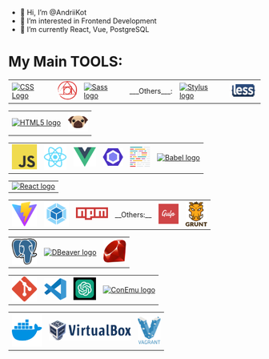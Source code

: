 - 👋 Hi, I’m @AndriiKot
- 👀 I’m interested in Frontend Development
- 🌱 I’m currently React, Vue, PostgreSQL

<!---
AndriiKot/AndriiKot is a ✨ special ✨ repository because its `README.md` (this file) appears on your GitHub profile.
You can click the Preview link to take a look at your changes.
--->

# My Main TOOLS:

<div>
  <div class="CSS">
    <table>
      <tr>
        <td>
          <a href="https://www.w3.org/Style/CSS/" target="_blank">
            <img
              src="https://upload.wikimedia.org/wikipedia/commons/3/3d/CSS.3.svg"
              alt="CSS Logo"
              width="50"
              height="50"
            />
          </a>
        </td>     
        <td>
          <a href="https://postcss.org/docs/" target="_blank">
            <img
              src="https://github.com/AndriiKot/PROJECTS/blob/main/assets/postcss.svg"
              alt="PostCSS logo"
              width="40"
            />
          </a>
        </td>
        <td>
          <a href="https://sass-lang.com/documentation/" target="_blank">
            <img
              src="https://camo.githubusercontent.com/da79029ef5a44898077dfc91f19f8dff0546d76082556d5f22a4e209d8e5d90b/68747470733a2f2f7261776769742e636f6d2f736173732f736173732d736974652f6d61696e2f736f757263652f6173736574732f696d672f6c6f676f732f6c6f676f2e737667"
              alt="Sass logo"
              width="40"
              height="40"
            />
          </a>
        </td>
        <td>
          <span>___Others___: </span>
        </td>
        <td>
          <a href="https://stylus-lang.com/" target="_blank">
            <img
              src="https://stylus-lang.com/logo.svg"
              alt="Stylus logo"
              width="40"
              height="50"
            />
          </a>
        </td>
        <td>
          <a href="https://lesscss.org/" target="_blanl">
            <img
              src="https://github.com/AndriiKot/PROJECTS/blob/main/assets/less.svg"
              alt="Less logo"
              height="25"
            />
          </a>
        </td>
      </tr>
    </table>
  </div>
  <div class="HTML">
    <table>
      <tr>
        <td>
          <a href="https://html.spec.whatwg.org/" target="_blank">
            <img
              src="https://upload.wikimedia.org/wikipedia/commons/6/61/HTML5_logo_and_wordmark.svg"
              alt="HTML5 logo"
              width="50"
              height="50"
            />
          </a>
        </td>
        <td>
          <a href="https://pugjs.org/api/getting-started.html" target="_blank">
            <img
              src="https://github.com/AndriiKot/PROJECTS/blob/main/assets/pug.svg"
              alt="Pug logo"
              width="40"
            />
          </a>
        </td>
      </tr>
    </table>
  </div>
  <div class="JS">
    <table>
      <tr>
        <td>
          <a
            href="https://ecma-international.org/publications-and-standards/standards/"
            target="_blank"
          >
            <img
              src="https://github.com/voodootikigod/logo.js/blob/master/js.png"
              alt="JS logo"
              width="50"
              height="50"
            />
          </a>
        </td>
        <td>
          <a href="https://react.dev/" target="_blank">
            <img
              src="https://github.com/AndriiKot/PROJECTS/blob/main/assets/react-2.svg"
              alt="React logo"
              width="45"
            />
          </a>
        </td>
        <td>
          <a href="https://vuejs.org/" target="_blank">
            <img
              src="https://github.com/AndriiKot/PROJECTS/blob/main/assets/vue-9.svg"
              alt="Vue logo"
              width="45"
            />
          </a>
        </td>
        <td>
          <a href="https://eslint.org/docs/latest/" target="_blank">
            <img
              src="https://github.com/AndriiKot/PROJECTS/blob/main/assets/eslint-1.svg"
              alt="Eslint logo"
              width="40"
            />
          </a>
        </td>
        <td>
          <a href="https://prettier.io/" target="_blank">
            <img
              src="https://github.com/AndriiKot/PROJECTS/blob/main/assets/prettier-2.svg"
              alt="Prettier logo"
              width="40"
            />
          </a>
        </td>
        <td>
          <a href="https://babeljs.io/">
           <img
             src="https://github.com/AndriiKot/___Icons__and__Links___/blob/main/icons/babel-10.svg"
             alt="Babel logo"
             width="100"
             height="50"
            />
         </a>
        </td>
      </tr>
    </table>
  </div>
  <div class="React">
    <table>
      <tr>
        <td>
          <a href="https://react.dev/">
            <img
              src="https://github.com/AndriiKot/___Icons__and__Links___/blob/main/icons/react-2.svg"
                      alt="React logo" width="50">
          </a>
        </td>
      </tr>
    </table>
  </div>
  <div class="Module Bandler">
    <table>
      <tr>
        <td>
          <a href="https://vitejs.dev/" target="_blank">
            <img
              src="https://github.com/AndriiKot/PROJECTS/blob/main/assets/vitejs.svg"
              alt="Vite logo"
              width="50"
            />
          </a>
        </td>
        <td>
          <a href="https://webpack.js.org/" target="_blank">
            <img
              src="https://github.com/AndriiKot/PROJECTS/blob/main/assets/webpack-icon.svg"
              alt="Webpack logo"
              width="50"
            />
          </a>
        </td>
        <td>
          <a href="https://docs.npmjs.com/" target="_blank">
            <img
              src="https://github.com/AndriiKot/PROJECTS/blob/main/assets/npm.svg"
              alt="Npm logo"
              height="25"
            />
          </a>
        </td>
        <td>
          <span>__Others:__</span>
        </td>
        <td>
          <a href="https://gulpjs.com/" target="_blank">
            <img
              src="https://github.com/AndriiKot/PROJECTS/blob/main/assets/gulp-1.svg"
              alt="Gulp logo"
              height="40"
            />
          </a>
        </td>
        <td>
          <a href="https://gruntjs.com/getting-started" target="_blanl">
            <img
              src="https://github.com/AndriiKot/PROJECTS/blob/main/assets/grunt-1.svg"
              alt="Grunt logo"
              height="50"
            />
          </a>
        </td>
      </tr>
    </table>
  </div>
  <div class="BAKEND">
    <table>
      <tr>
        <td>
          <a href="https://www.postgresql.org/docs/" target="_blank">
            <img
              src="https://github.com/AndriiKot/PROJECTS/blob/main/assets/postgresql.svg"
              alt="PostreSQL logo"
              width="50"
            />
          </a>
        </td>
        <td>
          <a href="https://dbeaver.com/docs/dbeaver/" targer="_blanl">
            <img
              src="https://upload.wikimedia.org/wikipedia/commons/b/b5/DBeaver_logo.svg"
              alt="DBeaver logo"
              width="60"
            />
          </a>
        </td>
        <td>
          <a href="https://ruby-doc.org/" target="_blank">
            <img
              src="https://github.com/AndriiKot/PROJECTS/blob/main/assets/ruby.svg"
              alt="Ruby logo"
              width="45"
            />
          </a>
        </td>
      </tr>
    </table>
  </div>
  <div class="OTHER">
    <table>
      <tr>
        <td>
          <a href="https://www.git-scm.com/doc" target="_blank">
            <img
              src="https://github.com/AndriiKot/PROJECTS/blob/main/assets/git-icon.svg"
              alt="Git logo"
              width="50"
            />
          </a>
        </td>
        <td>
          <a href="https://code.visualstudio.com/docs" target="_blank">
            <img
              src="https://github.com/AndriiKot/PROJECTS/blob/main/assets/visual-studio-code-1.svg"
              alt="VsCode logo"
              width="45"
            />
          </a>
        </td>
        <td>
          <a href="https://chatgpt.com/auth/login" target="_blank">
            <img
              src="https://github.com/AndriiKot/PROJECTS/blob/main/assets/chatgpt-1.svg"
              alt="ChatGPT logo"
              width="45"
            />
          </a>
        </td>
        <td>
          <a
            href="https://conemu.github.io/blog/2023/07/24/Build-230724.html"
            target="_blank"
          >
            <img
              src="https://upload.wikimedia.org/wikipedia/commons/d/dc/ConEmu_icon.png"
              alt="ConEmu logo"
              width="45"
            />
          </a>
        </td>
      </tr>
    </table>
  </div>
  <div class="Deployd">
    <table>
      <tr>
        <td>
          <a href="https://docs.docker.com/" target="_blank">
            <img
              src="https://github.com/AndriiKot/PROJECTS/blob/main/assets/docker-4.svg"
              alt="Docker logo"
              width="60"
            />
          </a>
        </td>
        <td>
          <a href="https://www.virtualbox.org/" target="_blank">
            <img
              src="https://github.com/AndriiKot/PROJECTS/blob/main/assets/virtualbox.svg"
              alt="VirtualBox logo"
              height="40"
            />
          </a>
        </td>
        <td>
          <a
            href="https://developer.hashicorp.com/vagrant/docs/"
            target="_blank"
          >
            <img
              src="https://github.com/AndriiKot/PROJECTS/blob/main/assets/vagrant.svg"
              alt="Vagrant logo"
              width="45"
            />
          </a>
        </td>
      </tr>
    </table>
  </div>
</div>
